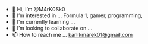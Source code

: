 - 👋 Hi, I’m @M4rK0Sk0
- 👀 I’m interested in ... Formula 1, gamer, programming,
- 🌱 I’m currently learning ...
- 💞️ I’m looking to collaborate on ...
- 📫 How to reach me ... karlikmarek01@gmail.com

<!---
M4rK0Sk0/M4rK0Sk0 is a ✨ special ✨ repository because its `README.md` (this file) appears on your GitHub profile.
You can click the Preview link to take a look at your changes.
--->
